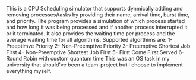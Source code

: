 This is a CPU Scheduling simulator that supports dynmically adding and removing processes/tasks by providing their name, arrival time, burst time, and priority.
The program provides a simulation of which process started and how long it was being processed and if another process interrupted it or it terminated.
It also provides the waiting time per process and the average waiting time for all algorithms.
Supported algorthims are:
1- Preeptimve Priority
2- Non-Preemptive Priority
3- Preemptive Shortest Job First
4- Non-Preemptive Shortest Job First
5- First Come First Served
6- Round Robin with custom quantum time
This was an OS task in my university that should've been a team-project but I choose to implement everything myself.
